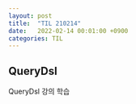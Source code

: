 ```yaml
---
layout: post
title:  "TIL 210214"
date:   2022-02-14 00:01:00 +0900
categories: TIL
---
```


## QueryDsl
QueryDsl 강의 학습 
